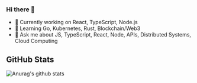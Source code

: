 ### Hi there 👋

- 🔭 Currently working on React, TypeScript, Node.js
- 🌱 Learning Go, Kubernetes, Rust, Blockchain/Web3
- 💬 Ask me about JS, TypeScript, React, Node, APIs, Distributed Systems, Cloud Computing
<!-- - 📫 How to reach me: ... -->
<!-- - 👯 I’m looking to collaborate on  -->
<!-- - 🤔 I’m looking for help with ... -->
<!-- - ⚡ Fun fact: ... -->

## GitHub Stats

![Anurag's github stats](https://github-readme-stats.vercel.app/api?username=kabandr&show_icons=true&theme=radical)

<!--
**kabandr/kabandr** is a ✨ _special_ ✨ repository because its `README.md` (this file) appears on your GitHub profile.
-->

